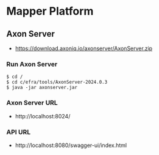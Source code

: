 # Mapper Platform

## Axon Server
- https://download.axoniq.io/axonserver/AxonServer.zip

### Run Axon Server
```
$ cd /
$ cd c/efra/tools/AxonServer-2024.0.3
$ java -jar axonserver.jar
```

### Axon Server URL
- http://localhost:8024/

### API URL
- http://localhost:8080/swagger-ui/index.html